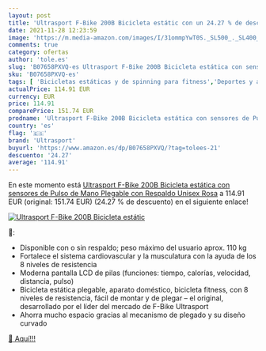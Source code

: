 ```yaml
---
layout: post
title: 'Ultrasport F-Bike 200B Bicicleta estátic con un 24.27 % de descuento'
date: 2021-11-28 12:23:59
image: 'https://m.media-amazon.com/images/I/31ommpYwT0S._SL500_._SL400_.jpg'
comments: true
category: ofertas
author: 'tole.es'
slug: 'B07658PXVQ-es Ultrasport F-Bike 200B Bicicleta estática con sensores de...'
sku: 'B07658PXVQ-es'
tags: [ 'Bicicletas estáticas y de spinning para fitness','Deportes y aire libre','Fitness y ejercicio','Máquinas de cardio para fitness','bicicleta','ultrasport', ]
actualPrice: 114.91 EUR
currency: EUR
price: 114.91
comparePrice: 151.74 EUR
prodname: 'Ultrasport F-Bike 200B Bicicleta estática con sensores de Pulso de Mano  Plegable  con Respaldo  Unisex  Rosa'
country: 'es'
flag: '🇪🇸'
brand: 'Ultrasport'
buyurl: 'https://www.amazon.es/dp/B07658PXVQ/?tag=tolees-21'
descuento: '24.27'
average: '114.91'
---
```


En este momento está [Ultrasport F-Bike 200B Bicicleta estática con sensores de Pulso de Mano  Plegable  con Respaldo  Unisex  Rosa](https://www.amazon.es/dp/B07658PXVQ/?tag=tolees-21) a 114.91 EUR (original: 151.74 EUR) (24.27 %  de descuento) en el siguiente enlace!

[![Ultrasport F-Bike 200B Bicicleta estátic](https://m.media-amazon.com/images/I/31ommpYwT0S._SL500_._SL400_.jpg)](https://www.amazon.es/dp/B07658PXVQ/?tag=tolees-21)

🔎:

- Disponible con o sin respaldo; peso máximo del usuario aprox. 110 kg
- Fortalece el sistema cardiovascular y la musculatura con la ayuda de los 8 niveles de resistencia
- Moderna pantalla LCD de pilas (funciones: tiempo, calorías, velocidad, distancia, pulso)
- Bicicleta estática plegable, aparato doméstico, bicicleta fitness, con 8 niveles de resistencia, fácil de montar y de plegar – el original, desarrollado por el líder del mercado de F-Bike Ultrasport
- Ahorra mucho espacio gracias al mecanismo de plegado y su diseño curvado

[🛒 Aquí!!!](https://www.amazon.es/dp/B07658PXVQ/?tag=tolees-21)
